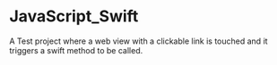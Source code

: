# JavaScript_Swift
A Test project where a web view with a clickable link is touched and it triggers a swift method to be called.
